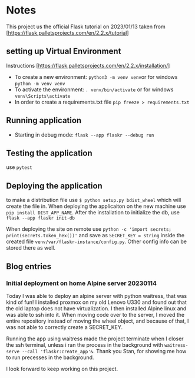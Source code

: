 # Notes

This project us the official Flask tutorial on 2023/01/13 taken from [https://flask.palletsprojects.com/en/2.2.x/tutorial]

## setting up Virtual Environment

Instructions [https://flask.palletsprojects.com/en/2.2.x/installation/]

- To create a new environment: `python3 -m venv venv`or for windows `python -m venv venv`
- To activate the environment: `. venv/bin/activate` or for windows `venv\Scripts\activate`
- In order to create a requirements.txt file `pip freeze > requirements.txt`

## Running application

- Starting in debug mode: `flask --app flaskr --debug run`

## Testing the application

use `pytest`

## Deploying the application

to make a distribution file use `$ python setup.py bdist_wheel` which will create the file in.
When deploying the applicaiton on the new machine use `pip install DIST_APP_NAME`. After the installation
to initialize the db, use `flask --app flaskr init-db`

When deploying the site on remote use `python -c 'import secrets; print(secrets.token_hex())'` and save as `SECRET_KEY = string` inside the created file `venv/var/flaskr-instance/config.py`. Other config info can be stored there as well.

## Blog entries

### Initial deployment on home Alpine server 20230114

Today I was able to deploy an alpine server with python waitress, that was kind of fun! I installed proxmox on my old Lenovo U330 and found out that the old laptop does not have virtualization. I then installed Alpine linux and was able to ssh into it. When moving code over to the server, I moved the entire repository instead of moving the wheel object, and because of that, I was not able to correctly create a SECRET_KEY.

Running the app using waitress made the project terminate when I closer the ssh terminal, unless i ran the process in the background with `waitress-serve --call 'flaskr:create_app'&`. Thank you Stan, for showing me how to run precesses in the background.

I look forward to keep working on this project.
